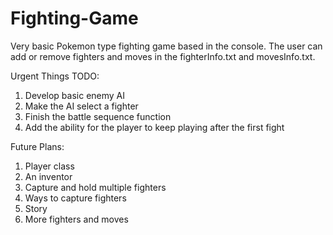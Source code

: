 # Fighting-Game

Very basic Pokemon type fighting game based in the console. The user can add or remove fighters and moves in the fighterInfo.txt and movesInfo.txt.

Urgent Things TODO:
1. Develop basic enemy AI
2. Make the AI select a fighter
3. Finish the battle sequence function
4. Add the ability for the player to keep playing after the first fight

Future Plans:
1. Player class
2. An inventor
3. Capture and hold multiple fighters
4. Ways to capture fighters
5. Story
6. More fighters and moves
